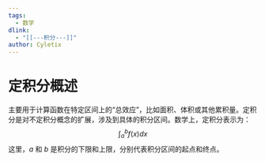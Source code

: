 ```yaml
---
tags: 
  - 数学
dlink:
  - "[[---积分---]]"
author: Cyletix
---
```

# 定积分概述
主要用于计算函数在特定区间上的“总效应”，比如面积、体积或其他累积量。定积分是对不定积分概念的扩展，涉及到具体的积分区间。数学上，定积分表示为：
$$∫_a^b​f(x)dx$$
这里，$a$ 和 $b$ 是积分的下限和上限，分别代表积分区间的起点和终点。
